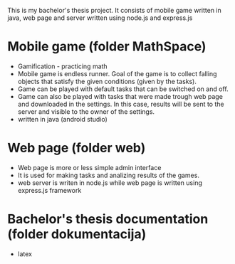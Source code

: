This is my bachelor's thesis project. It consists of mobile game written in java, web page and server written using node.js and express.js

# Mobile game (folder MathSpace)
- Gamification - practicing math
- Mobile game is endless runner. Goal of the game is to collect falling objects that satisfy the given conditions (given by the tasks). 
- Game can be played with default tasks that can be switched on and off.
- Game can also be played with tasks that were made trough web page and downloaded in the settings. In this case, results will be sent to the server and visible to the owner of the settings.
- written in java (android studio)

# Web page (folder web)
- Web page is more or less simple admin interface
- It is used for making tasks and analizing results of the games.
- web server is writen in node.js while web page is written using express.js framework

# Bachelor's thesis documentation (folder dokumentacija)
 - latex
